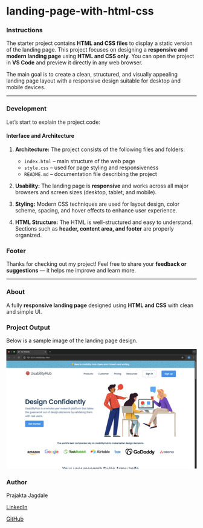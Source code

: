 # landing-page-with-html-css

### **Instructions**

The starter project contains **HTML and CSS files** to display a static version of the landing page.
This project focuses on designing a **responsive and modern landing page** using **HTML and CSS only**.
You can open the project in **VS Code** and preview it directly in any web browser.

The main goal is to create a clean, structured, and visually appealing landing page layout with a responsive design suitable for desktop and mobile devices.

---

### **Development**

Let’s start to explain the project code:

#### **Interface and Architecture**

1. **Architecture:**
   The project consists of the following files and folders:

   * `index.html` – main structure of the web page
   * `style.css` – used for page styling and responsiveness
   * `README.md` – documentation file describing the project

2. **Usability:**
   The landing page is **responsive** and works across all major browsers and screen sizes (desktop, tablet, and mobile).

3. **Styling:**
   Modern CSS techniques are used for layout design, color scheme, spacing, and hover effects to enhance user experience.

4. **HTML Structure:**
   The HTML is well-structured and easy to understand.
   Sections such as **header, content area, and footer** are properly organized.


### **Footer**

Thanks for checking out my project!
Feel free to share your **feedback or suggestions** — it helps me improve and learn more.

---

### **About**

A fully **responsive landing page** designed using **HTML and CSS** with clean and simple UI.

### **Project Output**

Below is a sample image of the landing page design.

![Landing Page Preview](ASSETS/landing%20page.png)


### **Author**

Prajakta Jagdale

[LinkedIn](www.linkedin.com/in/prajakta-jagdale-665a0a257)

[GitHub](https://github.com/Hermione28)

